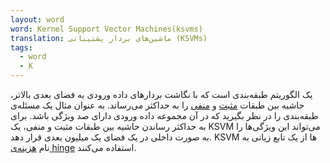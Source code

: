 ```yaml
---
layout: word
word: Kernel Support Vector Machines(ksvms)
translation: ماشین‌های بردار پشتیبانی (KSVMs)
tags:
  - word
  - K
---
```

یک الگوریتم طبقه‌بندی است که با نگاشت بردارهای داده ورودی به فضای بعدی بالاتر، حاشیه بین طبقات [مثبت](/p/positive_class) و [منفی](/n/negative_class) را به حداکثر می‌رساند. به عنوان مثال یک مسئله‌ی طبقه‌بندی را در نظر بگیرید که در آن مجموعه داده ورودی دارای صد ویژگی باشد. برای به حداکثر رساندن حاشیه بین طبقات مثبت و منفی، یک KSVM می‌تواند این ویژگی‌ها را به صورت داخلی در یک فضای یک میلیون بعدی قرار دهد. KSVM ها از یک تابع زیانی به نام [هزینه‌ی hinge](/h/hinge-loss) استفاده می‌کنند.